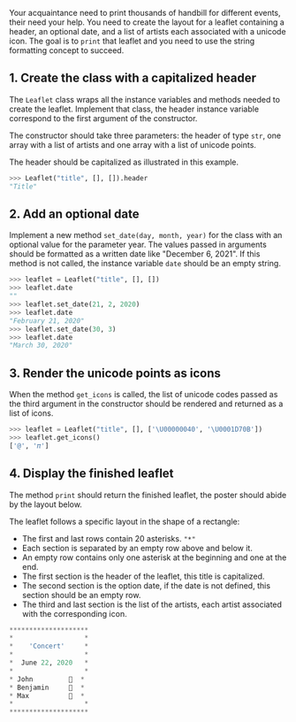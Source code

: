 Your acquaintance need to print thousands of handbill for different events, their need your help. You need to create the layout for a leaflet containing a header, an optional date, and a list of artists each associated with a unicode icon. The goal is to `print` that leaflet and you need to use the string formatting concept to succeed.

## 1. Create the class with a capitalized header

The `Leaflet` class wraps all the instance variables and methods needed to create the leaflet. Implement that class, the header instance variable correspond to the first argument of the constructor.

The constructor should take three parameters: the header of type `str`, one array with a list of artists and one array with a list of unicode points.

The header should be capitalized as illustrated in this example.

```python
>>> Leaflet("title", [], []).header
"Title"
```

## 2. Add an optional date

Implement a new method `set_date(day, month, year)` for the class with an optional value for the parameter year. The values passed in arguments should be formatted as a written date like "December 6, 2021". If this method is not called, the instance variable `date` should be an empty string.

```python
>>> leaflet = Leaflet("title", [], [])
>>> leaflet.date
""
>>> leaflet.set_date(21, 2, 2020)
>>> leaflet.date
"February 21, 2020"
>>> leaflet.set_date(30, 3)
>>> leaflet.date
"March 30, 2020"
```

## 3. Render the unicode points as icons

When the method `get_icons` is called, the list of unicode codes passed as the third argument in the constructor should be rendered and returned as a list of icons.

```python
>>> leaflet = Leaflet("title", [], ['\U00000040', '\U0001D70B'])
>>> leaflet.get_icons()
['@', '𝜋']
```

## 4. Display the finished leaflet

The method `print` should return the finished leaflet, the poster should abide by the layout below.

The leaflet follows a specific layout in the shape of a rectangle:

- The first and last rows contain 20 asterisks. `"*"`
- Each section is separated by an empty row above and below it.
- An empty row contains only one asterisk at the beginning and one at the end.
- The first section is the header of the leaflet, this title is capitalized.
- The second section is the option date, if the date is not defined, this section should be an empty row.
- The third and last section is the list of the artists, each artist associated with the corresponding icon.

```python
********************
*                  *
*    'Concert'     *
*                  *
*  June 22, 2020   *
*                  *
* John         🎸  *
* Benjamin     🎤  *
* Max          🎹  *
*                  *
********************
```
